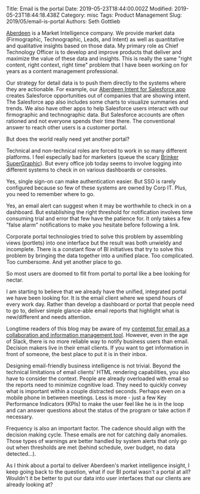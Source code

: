 Title: Email is the portal
Date: 2019-05-23T18:44:00.002Z
Modified: 2019-05-23T18:44:18.438Z
Category: misc
Tags: Product Management
Slug: 2019/05/email-is-portal
Authors: Seth Gottlieb

[Aberdeen](https://www.aberdeen.com/) is a Market Intelligence company. We provide market data (Firmographic, Technographic, Leads, and Intent) as well as quantitative and qualitative insights based on those data. My primary role as Chief Technology Officer is to develop and improve products that deliver and maximize the value of these data and insights. This is really the same "right content, right context, right time" problem that I have been working on for years as a content management professional.

Our strategy for detail data is to push them directly to the systems where they are actionable. For example, our [Aberdeen Intent for Salesforce app](https://www.aberdeen.com/product/aberdeen-intent-for-salesforce/) creates Salesforce opportunities out of companies that are showing intent. The Salesforce app also includes some charts to visualize summaries and trends. We also have other apps to help Salesforce users interact with our firmographic and technographic data. But Salesforce accounts are often rationed and not everyone spends their time there. The conventional answer to reach other users is a customer portal.

But does the world really need yet another portal?

Technical and non-technical roles are forced to work in so many different platforms. I feel especially bad for marketers (queue the scary [Brinker SuperGraphic](https://chiefmartec.com/2019/04/marketing-technology-landscape-supergraphic-2019/)). But every office job today seems to involve logging into different systems to check in on various dashboards or consoles.

Yes, single sign-on can make authentication easier. But SSO is rarely configured because so few of these systems are owned by Corp IT. Plus, you need to remember where to go.

Yes, an email alert can suggest when it may be worthwhile to check in on a dashboard. But establishing the right threshold for notification involves time consuming trial and error that few have the patience for. It only takes a few "false alarm" notifications to make you hesitate before following a link.

Corporate portal technologies tried to solve this problem by assembling views (portlets) into one interface but the result was both unwieldy and incomplete. There is a constant flow of BI initiatives that try to solve this problem by bringing the data together into a unified place. Too complicated. Too cumbersome. And yet another place to go.

So most users are doomed to flit from portal to portal like a bee looking for nectar.

I am starting to believe that we already have the unified, integrated portal we have been looking for. It is the email client where we spend hours of every work day. Rather than develop a dashboard or portal that people need to go to, deliver simple glance-able email reports that highlight what is new/different and needs attention.

Longtime readers of this blog may be aware of my [contempt for email as a collaboration and information management tool](http://www.contenthere.net/2006/05/email-and-content-management_44.html). However, even in the age of Slack, there is no more reliable way to notify business users than email. Decision makers live in their email clients. If you want to get information in front of someone, the best place to put it is in their inbox.

Designing email-friendly business intelligence is not trivial. Beyond the technical limitations of email clients' HTML rendering capabilities, you also have to consider the context. People are already overloaded with email so the reports need to minimize cognitive load. They need to quickly convey what is important within a couple distracted seconds. Perhaps even on a mobile phone in between meetings. Less is more - just a few Key Performance Indicators (KPIs) to make the user feel like he is in the loop and can answer questions about the status of the program or take action if necessary.

Frequency is also an important factor. The cadence should align with the decision making cycle. These emails are not for catching daily anomalies. Those types of warnings are better handled by system alerts that only go out when thresholds are met (behind schedule, over budget, no data detected...). 

As I think about a portal to deliver Aberdeen's market intelligence insight, I keep going back to the question, what if our BI portal wasn't a portal at all? Wouldn't it be better to put our data into user interfaces that our clients are already looking at?
